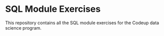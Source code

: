 # SQL Module Exercises

This repository contains all the SQL module exercises for the Codeup data science program.
